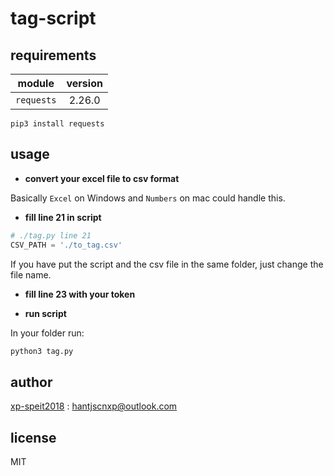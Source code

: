 # tag-script
 ## requirements

|   module   | version |
| :--------: | :-----: |
| `requests` | 2.26.0  |

```shell
pip3 install requests
```

## usage

- **convert your excel file to csv format**

Basically `Excel` on Windows and `Numbers` on mac could handle this. 

- **fill line 21 in script**

```python
# ./tag.py line 21
CSV_PATH = './to_tag.csv'
```

If you have put the script and the csv file in the same folder, just change the file name.

- **fill line 23 with your token**

- **run script**

In your folder run:

```python
python3 tag.py
```

## author

[xp-speit2018](https://github.com/Xp-speit2018) : hantjscnxp@outlook.com

## license

MIT

